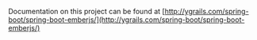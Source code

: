 Documentation on this project can be found at [http://ygrails.com/spring-boot/spring-boot-emberjs/](http://ygrails.com/spring-boot/spring-boot-emberjs/)
